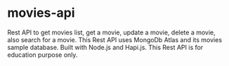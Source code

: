 # movies-api

Rest API to get movies list, get a movie, update a movie, delete a movie, also search for a movie. This Rest API uses MongoDb Atlas and its movies sample database. Built with Node.js and Hapi.js. This Rest API is for education purpose only.
